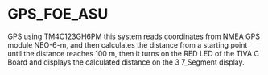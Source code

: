 # GPS_FOE_ASU
GPS using TM4C123GH6PM
this system reads coordinates from  NMEA GPS module NEO-6-m, and then calculates the distance from a starting point until the distance reaches 100 m, then it turns on the RED LED of the TIVA C Board and displays the calculated distance on the 3 7_Segment display.
